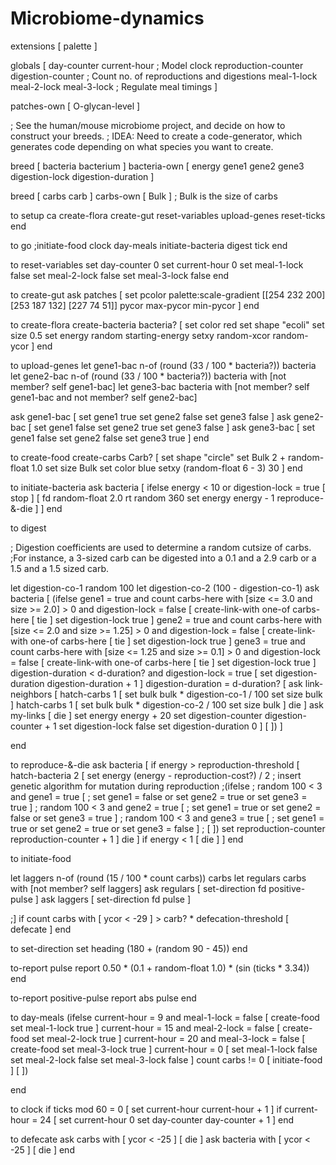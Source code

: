 # Microbiome-dynamics


extensions [ palette ]

globals [
  day-counter current-hour                                        ; Model clock
  reproduction-counter digestion-counter                          ; Count no. of reproductions and digestions
  meal-1-lock meal-2-lock meal-3-lock                             ; Regulate meal timings
]


patches-own [ O-glycan-level ]


; See the human/mouse microbiome project, and decide on how to construct your breeds.
; IDEA: Need to create a code-generator, which generates code depending on what species you want to create.


breed [ bacteria bacterium ]
bacteria-own [ energy gene1 gene2 gene3 digestion-lock digestion-duration ]


breed [ carbs carb ]
carbs-own [ Bulk ]                                          ; Bulk is the size of carbs


to setup
  ca
  create-flora
  create-gut
  reset-variables
  upload-genes
  reset-ticks
end


to go
  ;initiate-food
  clock
  day-meals
  initiate-bacteria
  digest
  tick
end

to reset-variables
  set day-counter 0
  set current-hour 0
  set meal-1-lock false
  set meal-2-lock false
  set meal-3-lock false
end


to create-gut
  ask patches [
    set pcolor palette:scale-gradient [[254 232 200] [253 187 132] [227 74 51]] pycor max-pycor min-pycor
  ]
end


to create-flora
  create-bacteria bacteria? [
    set color red
    set shape "ecoli"
    set size 0.5
    set energy random starting-energy
    setxy random-xcor random-ycor
  ]
end

to upload-genes
  let gene1-bac n-of (round (33 / 100 * bacteria?)) bacteria
  let gene2-bac n-of (round (33 / 100 * bacteria?)) bacteria with [not member? self gene1-bac]
  let gene3-bac bacteria with [not member? self gene1-bac and not member? self gene2-bac]

  ask gene1-bac [ set gene1 true set gene2 false set gene3 false ]
  ask gene2-bac [ set gene1 false set gene2 true set gene3 false ]
  ask gene3-bac [ set gene1 false set gene2 false set gene3 true ]
end


to create-food
  create-carbs Carb? [
    set shape "circle"
    set Bulk 2 + random-float 1.0
    set size Bulk
    set color blue
    setxy (random-float 6 - 3) 30
    ]
end


to initiate-bacteria
  ask bacteria [
    ifelse energy < 10 or digestion-lock = true
    [ stop ]
    [ fd random-float 2.0
    rt random 360
    set energy energy - 1
    reproduce-&-die
    ]
  ]
end

to digest

; Digestion coefficients are used to determine a random cutsize of carbs.
  ;For instance, a 3-sized carb can be digested into a 0.1 and a 2.9 carb or a 1.5 and a 1.5 sized carb.

  let digestion-co-1 random 100
  let digestion-co-2 (100 - digestion-co-1)
  ask bacteria [
  (ifelse
      gene1 = true and count carbs-here with [size <= 3.0 and size >= 2.0] > 0 and digestion-lock = false
      [ create-link-with one-of carbs-here [ tie ]
        set digestion-lock true ]
      gene2 = true and count carbs-here with [size <= 2.0 and size >= 1.25] > 0 and digestion-lock = false
      [ create-link-with one-of carbs-here [ tie ]
        set digestion-lock true ]
      gene3 = true and count carbs-here with [size <= 1.25 and size >= 0.1] > 0 and digestion-lock = false
      [ create-link-with one-of carbs-here [ tie ]
        set digestion-lock true ]
      digestion-duration < d-duration? and digestion-lock = true
      [ set digestion-duration digestion-duration + 1 ]
      digestion-duration = d-duration?
      [ ask link-neighbors [
      hatch-carbs 1 [
        set bulk bulk * digestion-co-1 / 100
        set size bulk
       ]
      hatch-carbs 1 [
        set bulk bulk * digestion-co-2 / 100
        set size bulk
      ]
        die
      ]
       ask my-links [ die ]
       set energy energy + 20
       set digestion-counter digestion-counter + 1
       set digestion-lock false
       set digestion-duration 0
      ]
    [ ])
    ]

end

to reproduce-&-die
  ask bacteria [
    if energy > reproduction-threshold
      [ hatch-bacteria 2
        [ set energy (energy - reproduction-cost?) / 2
          ; insert genetic algorithm for mutation during reproduction
          ;(ifelse
          ;  random 100 < 3 and gene1 = true [
          ;    set gene1 = false or set gene2 = true or set gene3 = true ]
          ;  random 100 < 3 and gene2 = true [
          ;    set gene1 = true or set gene2 = false or set gene3 = true ]
          ;  random 100 < 3 and gene3 = true [
          ;    set gene1 = true or set gene2 = true or set gene3 = false ]
          ;  [ ])
          set reproduction-counter reproduction-counter + 1
        ]
        die
    ]
  if energy < 1 [
      die
    ]
  ]
end

to initiate-food

  let laggers n-of (round (15 / 100 * count carbs)) carbs
  let regulars carbs with [not member? self laggers]
    ask regulars [
      set-direction
      fd positive-pulse
    ]
    ask laggers [
      set-direction
      fd pulse
    ]

  ;]
  if count carbs with [ ycor < -29 ] > carb? * defecation-threshold
  [ defecate ]
end


to set-direction
  set heading (180 + (random 90 - 45))
end


to-report pulse
  report 0.50 * (0.1 + random-float 1.0) * (sin (ticks * 3.34))
end


to-report positive-pulse
  report abs pulse
end



to day-meals
  (ifelse
    current-hour = 9 and meal-1-lock = false [
      create-food
      set meal-1-lock true
    ]
    current-hour = 15 and meal-2-lock = false [
      create-food
      set meal-2-lock true
    ]
    current-hour = 20 and meal-3-lock = false [
      create-food
      set meal-3-lock true
    ]
    current-hour = 0 [
      set meal-1-lock false
      set meal-2-lock false
      set meal-3-lock false
    ]
  count carbs != 0 [
      initiate-food
    ]
    [ ])

end


to clock
  if ticks mod 60 = 0
  [ set current-hour current-hour + 1 ]
  if current-hour = 24
  [ set current-hour 0
    set day-counter day-counter + 1 ]
end


to defecate
  ask carbs with [ ycor < -25 ] [ die ]
  ask bacteria with [ ycor < -25 ] [ die ]
end

